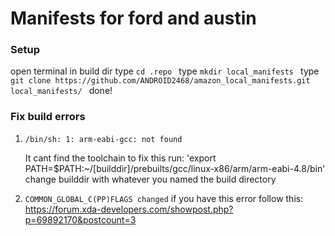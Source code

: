 # Manifests for ford and austin

### Setup
  open terminal in build dir
  type ```cd .repo ```
  type ```mkdir local_manifests ```
  type ```git clone https://github.com/ANDROID2468/amazon_local_manifests.git local_manifests/ ```
  done!


### Fix build errors 

  1)  ``` /bin/sh: 1: arm-eabi-gcc: not found ```
  
      It cant find the toolchain to fix this run: 'export PATH=$PATH:~/[builddir]/prebuilts/gcc/linux-x86/arm/arm-eabi-4.8/bin'
      change builddir with whatever you named the build directory 
      
  2) ``` COMMON_GLOBAL_C(PP)FLAGS changed ```
     if you have this error follow this: https://forum.xda-developers.com/showpost.php?p=69892170&postcount=3
